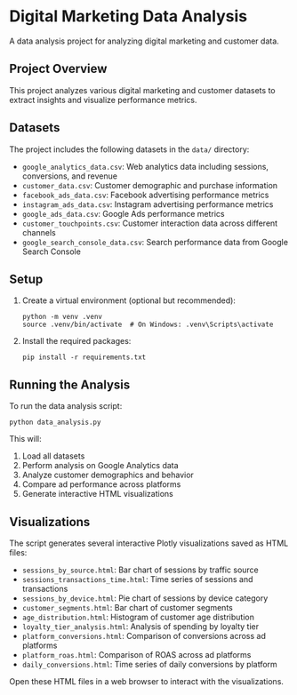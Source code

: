 # Digital Marketing Data Analysis

A data analysis project for analyzing digital marketing and customer data.

## Project Overview

This project analyzes various digital marketing and customer datasets to extract insights and visualize performance metrics.

## Datasets

The project includes the following datasets in the `data/` directory:

- `google_analytics_data.csv`: Web analytics data including sessions, conversions, and revenue
- `customer_data.csv`: Customer demographic and purchase information
- `facebook_ads_data.csv`: Facebook advertising performance metrics
- `instagram_ads_data.csv`: Instagram advertising performance metrics
- `google_ads_data.csv`: Google Ads performance metrics
- `customer_touchpoints.csv`: Customer interaction data across different channels
- `google_search_console_data.csv`: Search performance data from Google Search Console

## Setup

1. Create a virtual environment (optional but recommended):
   ```
   python -m venv .venv
   source .venv/bin/activate  # On Windows: .venv\Scripts\activate
   ```

2. Install the required packages:
   ```
   pip install -r requirements.txt
   ```

## Running the Analysis

To run the data analysis script:

```
python data_analysis.py
```

This will:
1. Load all datasets
2. Perform analysis on Google Analytics data
3. Analyze customer demographics and behavior
4. Compare ad performance across platforms
5. Generate interactive HTML visualizations

## Visualizations

The script generates several interactive Plotly visualizations saved as HTML files:

- `sessions_by_source.html`: Bar chart of sessions by traffic source
- `sessions_transactions_time.html`: Time series of sessions and transactions
- `sessions_by_device.html`: Pie chart of sessions by device category
- `customer_segments.html`: Bar chart of customer segments
- `age_distribution.html`: Histogram of customer age distribution
- `loyalty_tier_analysis.html`: Analysis of spending by loyalty tier
- `platform_conversions.html`: Comparison of conversions across ad platforms
- `platform_roas.html`: Comparison of ROAS across ad platforms
- `daily_conversions.html`: Time series of daily conversions by platform

Open these HTML files in a web browser to interact with the visualizations.
